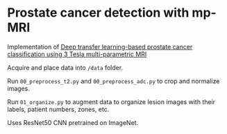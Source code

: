 # Prostate cancer detection with mp-MRI

Implementation of [Deep transfer learning-based prostate cancer classification using 3 Tesla multi-parametric MRI](https://pubmed.ncbi.nlm.nih.gov/30460529/)

Acquire and place data into `/data` folder.

Run `00_preprocess_t2.py` and `00_preprocess_adc.py` to crop and normalize images.

Run `01_organize.py` to augment data to organize lesion images with their labels, patient numbers, zones, etc.

Uses ResNet50 CNN pretrained on ImageNet.
